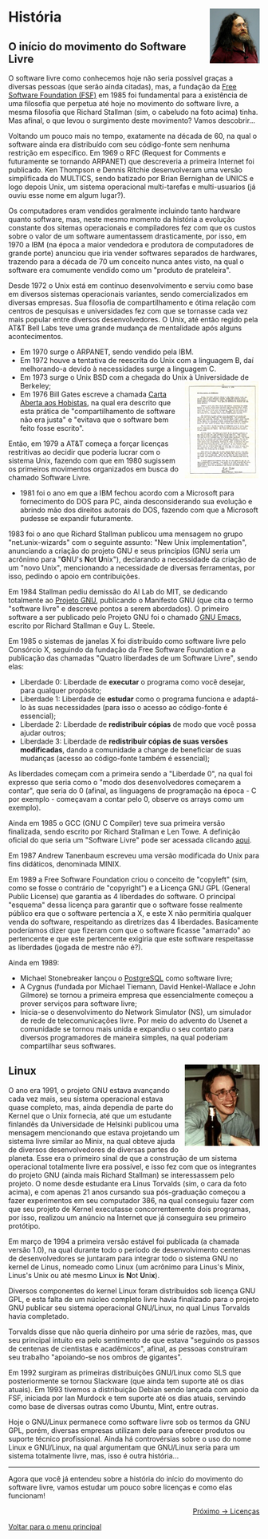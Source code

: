 # História <img align="right" src="../img/richard_2005.jpg" alt="Imagem da linguagem" width="100">

## O início do movimento do Software Livre

O software livre como conhecemos hoje não seria possível graças a diversas pessoas (que serão ainda citadas), mas, a fundação da [Free Software Foundation (FSF)](https://www.fsf.org/) em 1985 foi fundamental para a existência de uma filosofia que perpetua até hoje no movimento do software livre, a mesma filosofia que Richard Stallman (sim, o cabeludo na foto acima) tinha. Mas afinal, o que levou o surgimento deste movimento? Vamos descobrir...

Voltando um pouco mais no tempo, exatamente na década de 60, na qual o software ainda era distribuído com seu código-fonte sem nenhuma restrição em específico. Em 1969 o RFC (Request for Comments e futuramente se tornando ARPANET) que descreveria a primeira Internet foi publicado. Ken Thompson e Dennis Ritchie desenvolveram uma versão simplificada do MULTICS, sendo batizado por Brian Bernighan de UNICS e logo depois Unix, um sistema operacional multi-tarefas e multi-usuarios (já ouviu esse nome em algum lugar?). 

Os computadores eram vendidos geralmente incluindo tanto hardware quanto software, mas, neste mesmo momento da história a evolução constante dos sitemas operacionais e compiladores fez com que os custos sobre o valor de um software aumentassem drasticamente, por isso, em 1970 a IBM (na época a maior vendedora e produtora de computadores de grande porte) anunciou que iria vender softwares separados de hardwares, trazendo para a década de 70 um conceito nunca antes visto, na qual o software era comumente vendido como um "produto de prateleira". 

Desde 1972 o Unix está em contínuo desenvolvimento e serviu como base em diversos sistemas operacionais variantes, sendo comercializados em diversas empresas. Sua filosofia de compartilhamento e ótima relação com centros de pesquisas e universidades fez com que se tornasse cada vez mais popular entre diversos desenvolvedores. O Unix, até então regido pela AT&T Bell Labs teve uma grande mudança de mentalidade após alguns acontecimentos.

- Em 1970 surge o ARPANET, sendo vendido pela IBM.
- Em 1972 houve a tentativa de reescrita do Unix com a linguagem B, daí melhorando-a devido à necessidades surge a linguagem C.
- Em 1973 surge o Unix BSD com a chegada do Unix à Universidade de Berkeley; <img align="right" src="../img/bill_gates_carta.jpg" alt="Carta aos Hobistas de Bill Gates" width="150">
- Em 1976 Bill Gates escreve a chamada [Carta Aberta aos Hobistas](https://upload.wikimedia.org/wikipedia/commons/1/14/Bill_Gates_Letter_to_Hobbyists.jpg/), na qual era descrito que esta prática de "compartilhamento de software não era justa" e "evitava que o software bem feito fosse escrito".

Então, em 1979 a AT&T começa a forçar licenças restritivas ao decidir que poderia lucrar com o sistema Unix, fazendo com que em 1980 sugissem os primeiros movimentos organizados em busca do chamado Software Livre.

- 1981 foi o ano em que a IBM fechou acordo com a Microsoft para fornecimento do DOS para PC, ainda desconsiderando sua evolução e abrindo mão dos direitos autorais do DOS, fazendo com que a Microsoft pudesse se expandir futuramente.

1983 foi o ano que Richard Stallman publicou uma mensagem no grupo "net.unix-wizards" com o seguinte assunto: "New Unix implementation", anunciando a criação do projeto GNU e seus princípios (GNU seria um acrônimo para "**G**NU's **N**ot **U**nix"), declarando a necessidade da criação de um "novo Unix", mencionando a necessidade de diversas ferramentas, por isso, pedindo o apoio em contribuições.

Em 1984 Stallman pediu demissão do AI Lab do MIT, se dedicando totalmente ao [Projeto GNU](https://www.gnu.org/), publicando o Manifesto GNU (que cita o termo "software livre" e descreve pontos a serem abordados). O primeiro software a ser publicado pelo Projeto GNU foi o chamado [GNU Emacs](https://www.gnu.org/software/emacs/), escrito por Richard Stallman e Guy L. Steele.

Em 1985 o sistemas de janelas X foi distribuído como software livre pelo Consórcio X, seguindo da fundação da Free Software Foundation e a publicação das chamadas "Quatro liberdades de um Software Livre", sendo elas:
- Liberdade 0: Liberdade de **executar** o programa como você desejar, para qualquer propósito;
- Liberdade 1: Liberdade de **estudar** como o programa funciona e adaptá-lo às suas necessidades (para isso o acesso ao código-fonte é essencial);
- Liberdade 2: Liberdade de **redistribuir cópias** de modo que você possa ajudar outros;
- Liberdade 3: Liberdade de **redistribuir cópias de suas versões modificadas**, dando a comunidade a change de beneficiar de suas mudanças (acesso ao código-fonte também é essencial);

As liberdades começam com a primeira sendo a "Liberdade 0", na qual foi expresso que seria como o "modo dos desenvolvedores começarem a contar", que seria do 0 (afinal, as linguagens de programação na época - C por exemplo - começavam a contar pelo 0, observe os arrays como um exemplo).

Ainda em 1985 o GCC (GNU C Compiler) teve sua primeira versão finalizada, sendo escrito por Richard Stallman e Len Towe. A definição oficial do que seria um "Software Livre" pode ser acessada clicando [aqui](https://www.gnu.org/philosophy/free-sw.pt-br.html).

Em 1987 Andrew Tanenbaum escreveu uma versão modificada do Unix para fins didáticos, denominada MINIX.

Em 1989 a Free Software Foundation criou o conceito de "copyleft" (sim, como se fosse o contrário de "copyright") e a Licença GNU GPL (General Public License) que garantia as 4 liberdades do software. O principal "esquema" dessa licença para garantir que o software fosse realmente público era que o software pertencia a X, e este X não permitiria qualquer venda do software, respeitando as diretrizes das 4 liberdades. Basicamente poderíamos dizer que fizeram com que o software ficasse "amarrado" ao pertencente e que este pertencente exigiria que este software respeitasse as liberdades (jogada de mestre não é?).

Ainda em 1989:
- Michael Stonebreaker lançou o [PostgreSQL](https://www.postgresql.org/) como software livre;
- A Cygnus (fundada por Michael Tiemann, David Henkel-Wallace e John Gilmore) se tornou a primeira empresa que essencialmente começou a prover serviços para software livre;
- Inicia-se o desenvolvimento do Network Simulator (NS), um simulador de rede de telecomunicações livre. Por meio do advento do Usenet a comunidade se tornou mais unida e expandiu o seu contato para diversos programadores de maneira simples, na qual poderiam compartilhar seus softwares.

## Linux <img align="right" src="../img/linus_90s.jpg" alt="Linus Torvalds nos anos 90" width="150">

O ano era 1991, o projeto GNU estava avançando cada vez mais, seu sistema operacional estava quase completo, mas, ainda dependia de parte do Kernel que o Unix fornecia, até que um estudante finlandês da Universidade de Helsinki publicou uma mensagem mencionando que estava projetando um sistema livre similar ao Minix, na qual obteve ajuda de diversos desenvolvedores de diversas partes do planeta. Esse era o primeiro sinal de que a construção de um sistema operacional totalmente livre era possível, e isso fez com que os integrantes do projeto GNU (ainda mais Richard Stallman) se interessassem pelo projeto. O nome desde estudante era Linus Torvalds (sim, o cara da foto acima), e com apenas 21 anos cursando sua pós-graduação começou a fazer experimentos em seu computador 386, na qual conseguiu fazer com que seu projeto de Kernel executasse concorrentemente dois programas, por isso, realizou um anúncio na Internet que já conseguira seu primeiro protótipo.

Em março de 1994 a primeira versão estável foi publicada (a chamada versão 1.0), na qual durante todo o período de desenvolvimento centenas de desenvolvedores se juntaram para integrar todo o sistema GNU no kernel de Linus, nomeado como Linux (um acrônimo para Linus's Minix, Linus's Unix ou até mesmo **L**inux **i**s **N**ot **U**ni**x**).

Diversos componentes do kernel Linux foram distribuídos sob licença GNU GPL, e esta falta de um núcleo completo livre havia finalizado para o projeto GNU publicar seu sistema operacional GNU/Linux, no qual Linus Torvalds havia completado.

Torvalds disse que não queria dinheiro por uma série de razões, mas, que seu principal intuito era pelo sentimento de que estava "seguindo os passos de centenas de cientistas e acadêmicos", afinal, as pessoas construíram seu trabalho "apoiando-se nos ombros de gigantes".

Em 1992 surgiram as primeiras distribuições GNU/Linux como SLS que posteriormente se tornou Slackware (que ainda tem suporte até os dias atuais). Em 1993 tivemos a distribuição Debian sendo lançada com apoio da FSF, iniciada por Ian Murdock e tem suporte até os dias atuais, servindo como base de diversas outras como Ubuntu, Mint, entre outras.

Hoje o GNU/Linux permanece como software livre sob os termos da GNU GPL, porém, diversas empresas utilizam dele para oferecer produtos ou suporte técnico profissional. Ainda há controvérsias sobre o uso do nome Linux e GNU/Linux, na qual argumentam que GNU/Linux seria para um sistema totalmente livre, mas, isso é outra história...

---

Agora que você já entendeu sobre a história do início do movimento do software livre, vamos estudar um pouco sobre licenças e como elas funcionam!

<p align="right">
  <a href="https://github.com/lanjoni/lpi4noobs/blob/main/content/intro/licencas.md">Próximo -> Licenças</a>
</p>

<p align="left">
  <a href="https://github.com/lanjoni/lpi4noobs#roadmap">Voltar para o menu principal</a>
</p>
